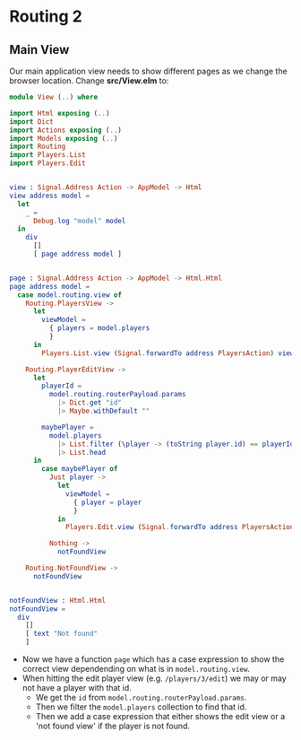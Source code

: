 # Routing 2



## Main View

Our main application view needs to show different pages as we change the browser location. Change __src/View.elm__ to:

```elm
module View (..) where

import Html exposing (..)
import Dict
import Actions exposing (..)
import Models exposing (..)
import Routing
import Players.List
import Players.Edit


view : Signal.Address Action -> AppModel -> Html
view address model =
  let
    _ =
      Debug.log "model" model
  in
    div
      []
      [ page address model ]


page : Signal.Address Action -> AppModel -> Html.Html
page address model =
  case model.routing.view of
    Routing.PlayersView ->
      let
        viewModel =
          { players = model.players
          }
      in
        Players.List.view (Signal.forwardTo address PlayersAction) viewModel

    Routing.PlayerEditView ->
      let
        playerId =
          model.routing.routerPayload.params
            |> Dict.get "id"
            |> Maybe.withDefault ""

        maybePlayer =
          model.players
            |> List.filter (\player -> (toString player.id) == playerId)
            |> List.head
      in
        case maybePlayer of
          Just player ->
            let
              viewModel =
                { player = player
                }
            in
              Players.Edit.view (Signal.forwardTo address PlayersAction) viewModel

          Nothing ->
            notFoundView

    Routing.NotFoundView ->
      notFoundView


notFoundView : Html.Html
notFoundView =
  div
    []
    [ text "Not found"
    ]
```

- Now we have a function `page` which has a case expression to show the correct view dependending on what is in `model.routing.view`.
- When hitting the edit player view (e.g. `/players/3/edit`) we may or may not have a player with that id. 
    -  We get the `id` from `model.routing.routerPayload.params`.
    -  Then we filter the `model.players` collection to find that id.
    -  Then we add a case expression that either shows the edit view or a 'not found view' if the player is not found.


